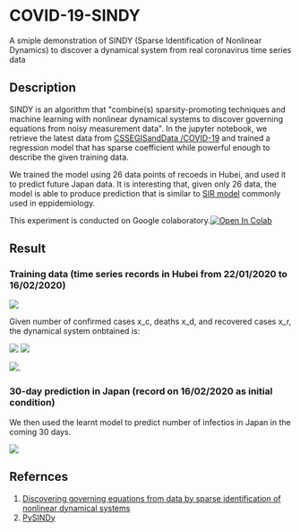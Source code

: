 # COVID-19-SINDY
A smiple demonstration of SINDY (Sparse Identification of Nonlinear Dynamics) to discover a dynamical system from real coronavirus time series data

## Description
SINDY is an algorithm that "combine(s) sparsity-promoting techniques and machine learning with nonlinear dynamical systems to discover governing equations from noisy measurement data". In the jupyter notebook, we retrieve the latest data from [CSSEGISandData
/COVID-19](https://github.com/CSSEGISandData/COVID-19) and trained a regression model that has sparse coefficient while powerful enough to describe the given training data.

We trained the model using 26 data points of recoeds in Hubei, and used it to predict future Japan data. It is interesting that, given only 26 data, the model is able to produce prediction that is similar to [SIR model](https://en.wikipedia.org/wiki/Compartmental_models_in_epidemiology) commonly used in eppidemiology.

This experiment is conducted on Google colaboratory.[![Open In Colab](https://colab.research.google.com/assets/colab-badge.svg)](https://colab.research.google.com/github/shaoanlu/COVID-19-SINDY/blob/master/covid-19_SINDY.ipynb)

## Result
### Training data (time series records in Hubei from 22/01/2020 to 16/02/2020)
![](https://github.com/shaoanlu/COVID-19-SINDY/raw/master/imgs/trn.png)

Given number of confirmed cases x_c, deaths x_d, and recovered cases x_r, the dynamical system onbtained is:

<img src="https://render.githubusercontent.com/render/math?math=\dot{x}_{c}=-0.324x_{c}-16.27x_{d}%2B15.486x_{r}%2B0.036x_{r}^2%2B799.84662">

<img src="https://render.githubusercontent.com/render/math?math=\dot{x}_{d}=0.061x_{c}%2B0.117x_{d}-1.88x_{r}%2B14.988">

<img src="https://render.githubusercontent.com/render/math?math=\dot{x}_{r}=-0.0291x_{d}%2B0.171x_{r}%2B5.411">.

### 30-day prediction in Japan (record on 16/02/2020 as initial condition)
We then used the learnt model to predict number of infectios in Japan in the coming 30 days.

![](https://github.com/shaoanlu/COVID-19-SINDY/raw/master/imgs/pred.png)


## Refernces
1. [Discovering governing equations from data by sparse identification of nonlinear dynamical systems](https://www.pnas.org/content/113/15/3932)
2. [PySINDy](https://github.com/luckystarufo/pySINDy)
